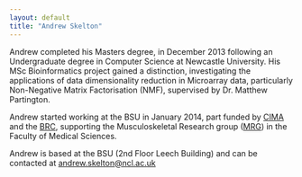```yaml
---
layout: default
title: "Andrew Skelton"
---
```

Andrew completed his Masters degree, in December 2013 following an Undergraduate degree in Computer Science at Newcastle University. His MSc Bioinformatics project gained a distinction, investigating the applications of data dimensionality reduction in Microarray data, particularly Non-Negative Matrix Factorisation (NMF), supervised by Dr. Matthew Partington.

Andrew started working at the BSU in January 2014, part funded by <a title="CIMA" href="http://www.cimauk.org/" target="_blank">CIMA</a> and the <a title="BRC" href="http://www.ncl.ac.uk/biomedicine/research/brc/" target="_blank">BRC</a>, supporting the Musculoskeletal Research group (<a title="MRG" href="http://www.ncl.ac.uk/biomedicine/research/groups/musculoskeletal.htm" target="_blank">MRG</a>) in the Faculty of Medical Sciences.

Andrew is based at the BSU (2nd Floor Leech Building) and can be contacted at andrew.skelton@ncl.ac.uk


